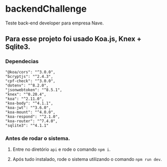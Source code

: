 # backendChallenge
Teste back-end developer para empresa Nave.


## Para esse projeto foi usado Koa.js, Knex + Sqlite3.

### Dependecias
    "@koa/cors": "^3.0.0",
    "bcryptjs": "^2.4.3",
    "cpf-check": "^3.0.0",
    "dotenv": "^8.2.0",
    "jsonwebtoken": "^8.5.1",
    "knex": "^0.20.4",
    "koa": "^2.11.0",
    "koa-body": "^4.1.1",
    "koa-jwt": "^3.6.0",
    "koa-mount": "^4.0.0",
    "koa-respond": "^2.1.0",
    "koa-router": "^7.4.0",
    "sqlite3": "^4.1.1"


### Antes de rodar o sistema.

1. Entre no diretório `api` e rode o comando `npm i`.

2. Após tudo instalado, rode o sistema utilizando o comando `npm run dev`.
